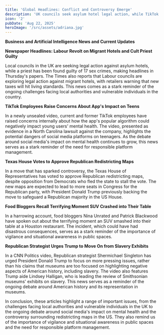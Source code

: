 ```yaml
---
title: 'Global Headlines: Conflict and Controversy Emerge'
description: 'UK councils seek asylum hotel legal action, while TikTok employees raise mental health concerns, Texas approves redistricting maps, and more.'
icon: '2'
pubDate: 'Aug 22, 2025'
heroImage: '/src/assets/adriana.jpg'
---
```


**Business and Artificial Intelligence News and Current Updates**

**Newspaper Headlines: Labour Revolt on Migrant Hotels and Cult Priest Guilty**

Local councils in the UK are seeking legal action against asylum hotels, while a priest has been found guilty of 17 sex crimes, making headlines in Thursday's papers. The Times also reports that Labour councils are exploring legal action against migrant hotels, with retailers warning that new taxes will hit living standards. This news comes as a stark reminder of the ongoing challenges facing local authorities and vulnerable individuals in the country.

**TikTok Employees Raise Concerns About App's Impact on Teens**

In a newly unsealed video, current and former TikTok employees have raised concerns internally about how the app's popular algorithm could negatively impact young users' mental health. The video, presented as evidence in a North Carolina lawsuit against the company, highlights the potential dangers of social media platforms on teenagers. As the debate around social media's impact on mental health continues to grow, this news serves as a stark reminder of the need for responsible platform management.

**Texas House Votes to Approve Republican Redistricting Maps**

In a move that has sparked controversy, the Texas House of Representatives has voted to approve Republican redistricting maps, despite opposition from Democrats who fled the state to stall the vote. The new maps are expected to lead to more seats in Congress for the Republican party, with President Donald Trump previously backing the move to safeguard a Republican majority in the US House.

**Food Bloggers Recall Terrifying Moment SUV Crashed into Their Table**

In a harrowing account, food bloggers Nina Unrated and Patrick Blackwood have spoken out about the terrifying moment an SUV smashed into their table at a Houston restaurant. The incident, which could have had disastrous consequences, serves as a stark reminder of the importance of vigilance and situational awareness in public spaces.

**Republican Strategist Urges Trump to Move On from Slavery Exhibits**

In a CNN Politics video, Republican strategist Shermichael Singleton has urged President Donald Trump to focus on more pressing issues, rather than his claims that museums are too focused on highlighting negative aspects of American history, including slavery. The video also features Trump aide Lindsey Halligan, who is leading the review of Smithsonian museums' exhibits on slavery. This news serves as a reminder of the ongoing debate around American history and its representation in museums.

In conclusion, these articles highlight a range of important issues, from the challenges facing local authorities and vulnerable individuals in the UK to the ongoing debate around social media's impact on mental health and the controversy surrounding redistricting maps in the US. They also remind us of the importance of vigilance and situational awareness in public spaces and the need for responsible platform management.
